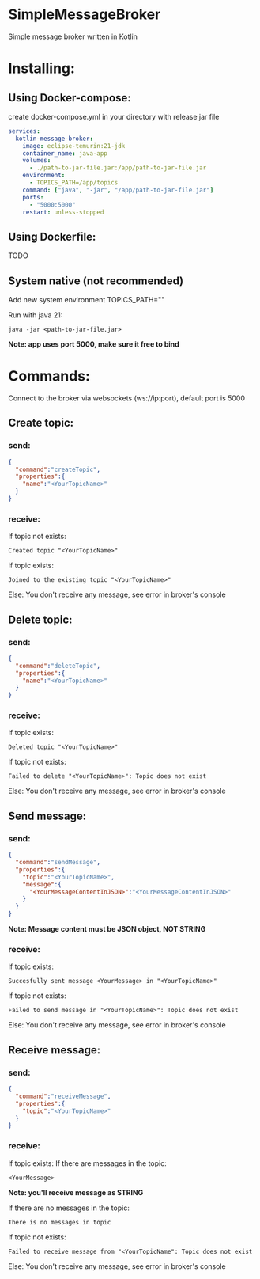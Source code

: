 # SimpleMessageBroker
Simple message broker written in Kotlin
# Installing:
## Using Docker-compose:
create docker-compose.yml in your directory with release jar file
```YAML
services:
  kotlin-message-broker:
    image: eclipse-temurin:21-jdk
    container_name: java-app
    volumes:
      - ./path-to-jar-file.jar:/app/path-to-jar-file.jar
    environment:
      - TOPICS_PATH=/app/topics
    command: ["java", "-jar", "/app/path-to-jar-file.jar"]
    ports:
      - "5000:5000"
    restart: unless-stopped
```
## Using Dockerfile:
TODO

## System native (not recommended)
Add new system environment TOPICS_PATH="<path-to-your-topic-directory>"

Run with java 21:
```
java -jar <path-to-jar-file.jar>
```
**Note: app uses port 5000, make sure it free to bind**

# Commands:
Connect to the broker via websockets (ws://ip:port), default port is 5000
## Create topic:
### send:
```JSON
{
  "command":"createTopic",
  "properties":{
    "name":"<YourTopicName>"
  }
}
```
### receive:
If topic not exists:
```
Created topic "<YourTopicName>"
```
If topic exists:
```
Joined to the existing topic "<YourTopicName>"
```
Else:
You don't receive any message, see error in broker's console

## Delete topic:
### send:
```JSON
{
  "command":"deleteTopic",
  "properties":{
    "name":"<YourTopicName>"
  }
}
```
### receive:
If topic exists:
```
Deleted topic "<YourTopicName>"
```
If topic not exists:
```
Failed to delete "<YourTopicName>": Topic does not exist
```
Else:
You don't receive any message, see error in broker's console

## Send message:
### send:
```JSON
{
  "command":"sendMessage",
  "properties":{
    "topic":"<YourTopicName>",
    "message":{
      "<YourMessageContentInJSON>":"<YourMessageContentInJSON>"
    }
  }
}
```

**Note: Message content must be JSON object, NOT STRING**

### receive:
If topic exists:
```
Succesfully sent message <YourMessage> in "<YourTopicName>"
```
If topic not exists:
```
Failed to send message in "<YourTopicName>": Topic does not exist
```
Else:
You don't receive any message, see error in broker's console

## Receive message:
### send:
```JSON
{
  "command":"receiveMessage",
  "properties":{
    "topic":"<YourTopicName>"
  }
}
```
### receive:
If topic exists:
  If there are messages in the topic:
```
<YourMessage>
```
  **Note: you'll receive message as STRING**

If there are no messages in the topic:
```
There is no messages in topic
```
If topic not exists:
```
Failed to receive message from "<YourTopicName": Topic does not exist
```
Else:
You don't receive any message, see error in broker's console
